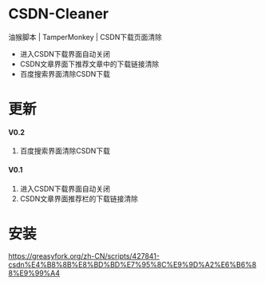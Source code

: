 # CSDN-Cleaner
油猴脚本 | TamperMonkey | CSDN下载页面清除

* 进入CSDN下载界面自动关闭
* CSDN文章界面下推荐文章中的下载链接清除
* 百度搜索界面清除CSDN下载

# 更新
#### V0.2
1. 百度搜索界面清除CSDN下载

#### V0.1
1. 进入CSDN下载界面自动关闭
2. CSDN文章界面推荐栏的下载链接清除

# 安装
https://greasyfork.org/zh-CN/scripts/427841-csdn%E4%B8%8B%E8%BD%BD%E7%95%8C%E9%9D%A2%E6%B6%88%E9%99%A4
